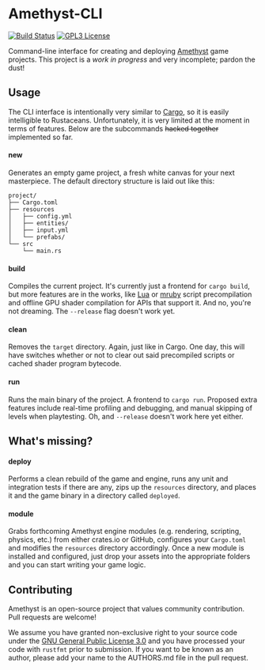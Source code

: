 # Amethyst-CLI

[![Build Status][s1]][tc] [![GPL3 License][s2]][gl]

[s1]: https://api.travis-ci.org/ebkalderon/amethyst_cli.svg
[s2]: https://img.shields.io/badge/license-GPL%20v3-blue.svg

[tc]: https://travis-ci.org/ebkalderon/amethyst_cli
[gl]: https://www.gnu.org/licenses/gpl.html

Command-line interface for creating and deploying [Amethyst][am] game projects.
This project is a *work in progress* and very incomplete; pardon the dust!

[am]: https://github.com/ebkalderon/amethyst

## Usage

The CLI interface is intentionally very similar to [Cargo][ca], so it is easily
intelligible to Rustaceans. Unfortunately, it is very limited at the moment in
terms of features. Below are the subcommands ~~hacked together~~ implemented so
far.

[ca]: https://github.com/rust-lang/cargo

#### new

Generates an empty game project, a fresh white canvas for your next masterpiece.
The default directory structure is laid out like this:

```
project/
├── Cargo.toml
├── resources
│   ├── config.yml
│   ├── entities/
│   ├── input.yml
│   └── prefabs/
└── src
    └── main.rs
```

#### build

Compiles the current project. It's currently just a frontend for `cargo build`,
but more features are in the works, like [Lua][lu] or [mruby][mr] script
precompilation and offline GPU shader compilation for APIs that support it.
And no, you're not dreaming. The `--release` flag doesn't work yet.

[lu]: http://www.lua.org/
[mr]: http://mruby.org/

#### clean

Removes the `target` directory. Again, just like in Cargo. One day, this will
have switches whether or not to clear out said precompiled scripts or cached
shader program bytecode.

#### run

Runs the main binary of the project. A frontend to `cargo run`. Proposed extra
features include real-time profiling and debugging, and manual skipping of
levels when playtesting. Oh, and `--release` doesn't work here yet either.

## What's missing?

#### deploy

Performs a clean rebuild of the game and engine, runs any unit and integration
tests if there are any, zips up the `resources` directory, and places it and
the game binary in a directory called `deployed`.

#### module

Grabs forthcoming Amethyst engine modules (e.g. rendering, scripting, physics,
etc.) from either crates.io or GitHub, configures your `Cargo.toml` and
modifies the `resources` directory accordingly. Once a new module is installed
and configured, just drop your assets into the appropriate folders and you can
start writing your game logic.

## Contributing

Amethyst is an open-source project that values community contribution. Pull
requests are welcome!

We assume you have granted non-exclusive right to your source code under the
[GNU General Public License 3.0][gl] and you have processed your code with `rustfmt` prior to
submission. If you want to be known as an author, please add your name to the
AUTHORS.md file in the pull request.

